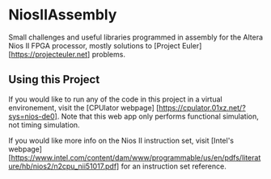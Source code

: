 # NiosIIAssembly
Small challenges and useful libraries programmed in assembly for the Altera Nios II FPGA processor, mostly solutions to [Project Euler] [https://projecteuler.net] problems.

## Using this Project
If you would like to run any of the code in this project in a virtual environement, visit the
[CPUlator webpage] [https://cpulator.01xz.net/?sys=nios-de0]. Note that this web app only performs functional simulation, not timing simulation.

If you would like more info on the Nios II instruction set, visit [Intel's webpage] [https://www.intel.com/content/dam/www/programmable/us/en/pdfs/literature/hb/nios2/n2cpu_nii51017.pdf] for an instruction set reference.